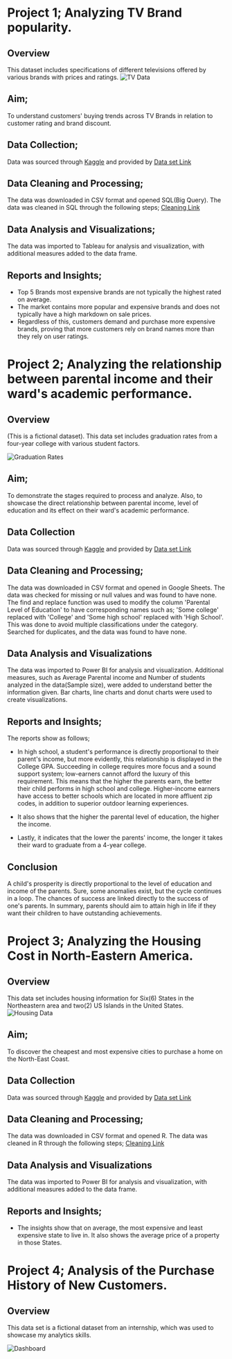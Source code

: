 
# Project 1; Analyzing TV Brand popularity.

## Overview
This dataset includes specifications of different televisions offered by various brands with prices and ratings.
![TV Data](https://github.com/BukyChimeh/Chimehs_Portfolio/assets/132451311/0bb4ca93-15ba-47a7-bd5a-a65af152334c)


## Aim; 
To understand customers' buying trends across TV Brands in relation to customer rating and brand discount. 

## Data Collection;
Data was sourced through [Kaggle](kaggle.com) and provided by [Data set Link](https://www.kaggle.com/datasets/devsubhash/television-brands-ecommerce-dataset)

## Data Cleaning and Processing;
The data was downloaded in CSV format and opened SQL(Big Query). The data was cleaned in SQL through the following steps; [Cleaning Link](https://github.com/BukyChimeh/Cleaning-in-SQL/tree/main)

## Data Analysis and Visualizations;
The data was imported to Tableau for analysis and visualization, with additional measures added to the data frame. 

## Reports and Insights;
* Top 5 Brands most expensive brands are not typically the highest rated on average.
* The market contains more popular and expensive brands and does not typically have a high markdown on sale prices. 
* Regardless of this, customers demand and purchase more expensive brands, proving that more customers rely on brand names more than they rely on user ratings. 


# Project 2; Analyzing the relationship between parental income and their ward's academic performance.

## Overview
(This is a fictional dataset).
This data set includes graduation rates from a four-year college with various student factors.

![Graduation Rates](https://github.com/BukyChimeh/Chimehs_Portfolio/assets/132451311/d964ea57-7bb3-4e43-be0e-782295770fc6)


## Aim; 
To demonstrate the stages required to process and analyze. Also, to showcase the direct relationship between parental income, level of education and its effect on their ward's academic performance. 

## Data Collection
Data was sourced through [Kaggle](kaggle.com) and provided by [Data set Link](https://roycekimmons.com/tools/generated_data/graduation_rate)

## Data Cleaning and Processing;
The data was downloaded in CSV format and opened in Google Sheets. The data was checked for missing or null values and was found to have none. The find and replace function was used to modify the column 'Parental Level of Education' to have corresponding names such as; 'Some college' replaced with 'College' and 'Some high school' replaced with 'High School'. This was done to avoid multiple classifications under the category. Searched for duplicates, and the data was found to have none.

## Data Analysis and Visualizations
The data was imported to Power BI for analysis and visualization. Additional measures, such as Average Parental income and Number of students analyzed in the data(Sample size), were added to understand better the information given. Bar charts, line charts and donut charts were used to create visualizations. 

## Reports and Insights;
The reports show as follows;
* In high school, a student's performance is directly proportional to their parent's income, but more evidently, this relationship is displayed in the College GPA. Succeeding in college requires more focus and a sound support system; low-earners cannot afford the luxury of this requirement. This means that the higher the parents earn, the better their child performs in high school and college. Higher-income earners have access to better schools which are located in more affluent zip codes, in addition to superior outdoor learning experiences.

* It also shows that the higher the parental level of education, the higher the income.

* Lastly, it indicates that the lower the parents' income, the longer it takes their ward to graduate from a 4-year college. 

## Conclusion
A child's prosperity is directly proportional to the level of education and income of the parents. Sure, some anomalies exist, but the cycle continues in a loop. The chances of success are linked directly to the success of one's parents. In summary, parents should aim to attain high in life if they want their children to have outstanding achievements.


# Project 3; Analyzing the Housing Cost in North-Eastern America.

## Overview
This data set includes housing information for Six(6) States in the Northeastern area and two(2) US Islands in the United States.
![Housing Data](https://github.com/BukyChimeh/Bukys_Portfolio/assets/132451311/eefd912d-3c23-4461-879e-afa3e90129ab)


## Aim; 
To discover the cheapest and most expensive cities to purchase a home on the North-East Coast. 

## Data Collection
Data was sourced through [Kaggle](kaggle.com) and provided by [Data set Link](https://www.kaggle.com/jayoza198)

## Data Cleaning and Processing;
The data was downloaded in CSV format and opened R. The data was cleaned in R through the following steps; [Cleaning Link](https://github.com/BukyChimeh/Cleaning-in-R/tree/main)


## Data Analysis and Visualizations
The data was imported to Power BI for analysis and visualization, with additional measures added to the data frame. 

## Reports and Insights;
* The insights show that on average, the most expensive and least expensive state to live in. It also shows the average price of a property in those States.

# Project 4; Analysis of the Purchase History of New Customers.

## Overview
This data set is a fictional dataset from an internship, which was used to showcase my analytics skills. 

![Dashboard](https://github.com/BukyChimeh/Chimehs_Portfolio/assets/132451311/259e3e3e-01ec-40f2-a0d0-b19d32b9f6ea)






